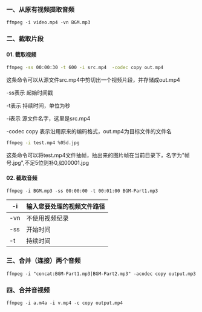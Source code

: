 ### 一、从原有视频提取音频

```shell
ffmpeg -i video.mp4 -vn BGM.mp3
```

### 二、截取片段

#### 01. 截取视频

```bash
ffmpeg -ss 00:00:30 -t 600 -i src.mp4  -codec copy out.mp4
```

这条命令可以从源文件src.mp4中剪切出一个视频片段，并存储成out.mp4

-ss表示 起始时间戳

-t表示  持续时间，单位为秒

-i表示  源文件名字，这里是src.mp4

-codec copy 表示沿用原来的编码格式，out.mp4为目标文件的文件名

```bash
ffmpeg -i test.mp4 %05d.jpg
```

这条命令可以将test.mp4文件抽帧，抽出来的图片帧在当前目录下，名字为"帧号.jpg",不足5位则补0,如00001.jpg

#### 02. 截取音频

```shell
ffmpeg -i BGM.mp3 -ss 00:00:00 -t 00:01:00 BGM-Part1.mp3
```

| -i   | 输入您要处理的视频文件路径 |
| ---- | -------------------------- |
| -vn  | 不使用视频纪录             |
| -ss  | 开始时间                   |
| -t   | 持续时间                   |

### 三、合并（连接）两个音频

```shell
ffmpeg -i "concat:BGM-Part1.mp3|BGM-Part2.mp3" -acodec copy output.mp3
```

### 四、合并音视频

```shell
ffmpeg -i a.m4a -i v.mp4 -c copy output.mp4
```

